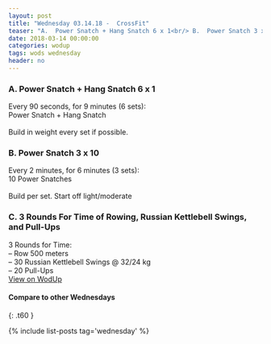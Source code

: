 ```yaml
---
layout: post
title: "Wednesday 03.14.18 -  CrossFit"
teaser: "A.  Power Snatch + Hang Snatch 6 x 1<br/> B.  Power Snatch 3 x 10<br/> C.  3 Rounds For Time of Rowing, Russian Kettlebell Swings, and Pull-Ups"
date: 2018-03-14 00:00:00
categories: wodup
tags: wods wednesday
header: no
---
```



<h3>A.  Power Snatch + Hang Snatch 6 x 1</h3>
Every 90 seconds, for 9 minutes (6 sets):<br/>Power Snatch + Hang Snatch<br/><br/>Build in weight every set if possible.
<h3>B.  Power Snatch 3 x 10</h3>
Every 2 minutes, for 6 minutes (3 sets):<br/>10 Power Snatches<br/><br/>Build per set.  Start off light/moderate
<h3>C.  3 Rounds For Time of Rowing, Russian Kettlebell Swings, and Pull-Ups</h3>
3 Rounds for Time:<br/>– Row 500 meters<br/>– 30 Russian Kettlebell Swings @ 32/24 kg<br/>– 20 Pull-Ups<br/>
<a href="https://www.wodup.com/gyms/asphodel/wods/4785" target="blank">View on WodUp</a>


#### Compare to other Wednesdays
{: .t60 }

{% include list-posts tag='wednesday' %}